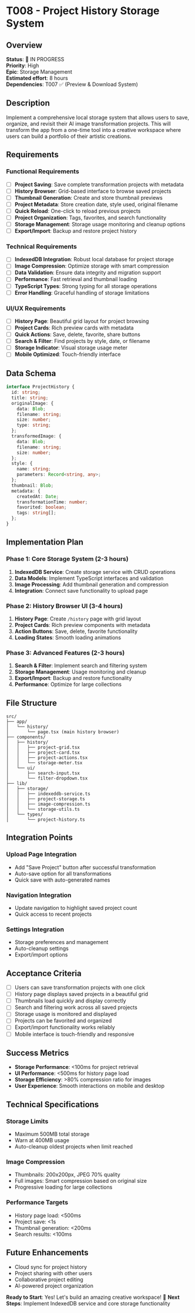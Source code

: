 # T008 - Project History Storage System

## Overview
**Status**: 🚀 IN PROGRESS  
**Priority**: High  
**Epic**: Storage Management  
**Estimated effort**: 8 hours  
**Dependencies**: T007 ✅ (Preview & Download System)  

## Description
Implement a comprehensive local storage system that allows users to save, organize, and revisit their AI image transformation projects. This will transform the app from a one-time tool into a creative workspace where users can build a portfolio of their artistic creations.

## Requirements

### Functional Requirements
- [ ] **Project Saving**: Save complete transformation projects with metadata
- [ ] **History Browser**: Grid-based interface to browse saved projects
- [ ] **Thumbnail Generation**: Create and store thumbnail previews
- [ ] **Project Metadata**: Store creation date, style used, original filename
- [ ] **Quick Reload**: One-click to reload previous projects
- [ ] **Project Organization**: Tags, favorites, and search functionality
- [ ] **Storage Management**: Storage usage monitoring and cleanup options
- [ ] **Export/Import**: Backup and restore project history

### Technical Requirements
- [ ] **IndexedDB Integration**: Robust local database for project storage
- [ ] **Image Compression**: Optimize storage with smart compression
- [ ] **Data Validation**: Ensure data integrity and migration support
- [ ] **Performance**: Fast retrieval and thumbnail loading
- [ ] **TypeScript Types**: Strong typing for all storage operations
- [ ] **Error Handling**: Graceful handling of storage limitations

### UI/UX Requirements
- [ ] **History Page**: Beautiful grid layout for project browsing
- [ ] **Project Cards**: Rich preview cards with metadata
- [ ] **Quick Actions**: Save, delete, favorite, share buttons
- [ ] **Search & Filter**: Find projects by style, date, or filename
- [ ] **Storage Indicator**: Visual storage usage meter
- [ ] **Mobile Optimized**: Touch-friendly interface

## Data Schema

```typescript
interface ProjectHistory {
  id: string;
  title: string;
  originalImage: {
    data: Blob;
    filename: string;
    size: number;
    type: string;
  };
  transformedImage: {
    data: Blob;
    filename: string;
    size: number;
  };
  style: {
    name: string;
    parameters: Record<string, any>;
  };
  thumbnail: Blob;
  metadata: {
    createdAt: Date;
    transformationTime: number;
    favorited: boolean;
    tags: string[];
  };
}
```

## Implementation Plan

### Phase 1: Core Storage System (2-3 hours)
1. **IndexedDB Service**: Create storage service with CRUD operations
2. **Data Models**: Implement TypeScript interfaces and validation
3. **Image Processing**: Add thumbnail generation and compression
4. **Integration**: Connect save functionality to upload page

### Phase 2: History Browser UI (3-4 hours)
1. **History Page**: Create `/history` page with grid layout
2. **Project Cards**: Rich preview components with metadata
3. **Action Buttons**: Save, delete, favorite functionality
4. **Loading States**: Smooth loading animations

### Phase 3: Advanced Features (2-3 hours)
1. **Search & Filter**: Implement search and filtering system
2. **Storage Management**: Usage monitoring and cleanup
3. **Export/Import**: Backup and restore functionality
4. **Performance**: Optimize for large collections

## File Structure
```
src/
├── app/
│   └── history/
│       └── page.tsx (main history browser)
├── components/
│   ├── history/
│   │   ├── project-grid.tsx
│   │   ├── project-card.tsx
│   │   ├── project-actions.tsx
│   │   └── storage-meter.tsx
│   └── ui/
│       ├── search-input.tsx
│       └── filter-dropdown.tsx
├── lib/
│   ├── storage/
│   │   ├── indexeddb-service.ts
│   │   ├── project-storage.ts
│   │   ├── image-compression.ts
│   │   └── storage-utils.ts
│   └── types/
│       └── project-history.ts
```

## Integration Points

### Upload Page Integration
- Add "Save Project" button after successful transformation
- Auto-save option for all transformations
- Quick save with auto-generated names

### Navigation Integration
- Update navigation to highlight saved project count
- Quick access to recent projects

### Settings Integration
- Storage preferences and management
- Auto-cleanup settings
- Export/import options

## Acceptance Criteria
- [ ] Users can save transformation projects with one click
- [ ] History page displays saved projects in a beautiful grid
- [ ] Thumbnails load quickly and display correctly
- [ ] Search and filtering work across all saved projects
- [ ] Storage usage is monitored and displayed
- [ ] Projects can be favorited and organized
- [ ] Export/import functionality works reliably
- [ ] Mobile interface is touch-friendly and responsive

## Success Metrics
- **Storage Performance**: <100ms for project retrieval
- **UI Performance**: <500ms for history page load
- **Storage Efficiency**: >80% compression ratio for images
- **User Experience**: Smooth interactions on mobile and desktop

## Technical Specifications

### Storage Limits
- Maximum 500MB total storage
- Warn at 400MB usage
- Auto-cleanup oldest projects when limit reached

### Image Compression
- Thumbnails: 200x200px, JPEG 70% quality
- Full images: Smart compression based on original size
- Progressive loading for large collections

### Performance Targets
- History page load: <500ms
- Project save: <1s
- Thumbnail generation: <200ms
- Search results: <100ms

## Future Enhancements
- Cloud sync for project history
- Project sharing with other users
- Collaborative project editing
- AI-powered project organization

**Ready to Start**: Yes! Let's build an amazing creative workspace! 🎨
**Next Steps**: Implement IndexedDB service and core storage functionality 